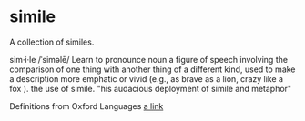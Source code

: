 # simile

A collection of similes.

sim·i·le
/ˈsiməlē/
Learn to pronounce
noun
a figure of speech involving the comparison of one thing with another thing of a different kind, used to make a description more emphatic or vivid (e.g., as brave as a lion, crazy like a fox ).
the use of simile.
"his audacious deployment of simile and metaphor"

Definitions from Oxford Languages
[a link](https://languages.oup.com/google-dictionary-en)
